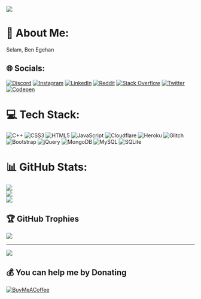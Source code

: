 ![](https://komarev.com/ghpvc/?username=egehan0250)
# 💫 About Me:
Selam, Ben Egehan


## 🌐 Socials:
[![Discord](https://img.shields.io/badge/Discord-%237289DA.svg?logo=discord&logoColor=white)](https://discord.gg/9TyEZnqfVV) [![Instagram](https://img.shields.io/badge/Instagram-%23E4405F.svg?logo=Instagram&logoColor=white)](https://instagram.com/egehan.kontas55) [![LinkedIn](https://img.shields.io/badge/LinkedIn-%230077B5.svg?logo=linkedin&logoColor=white)](https://linkedin.com/in/egehan-kontas) [![Reddit](https://img.shields.io/badge/Reddit-%23FF4500.svg?logo=Reddit&logoColor=white)](https://reddit.com/user/egehan5552) [![Stack Overflow](https://img.shields.io/badge/-Stackoverflow-FE7A16?logo=stack-overflow&logoColor=white)](https://stackoverflow.com/users/18989055) [![Twitter](https://img.shields.io/badge/Twitter-%231DA1F2.svg?logo=Twitter&logoColor=white)](https://twitter.com/egehan_kontas) [![Codepen](https://img.shields.io/badge/Codepen-000000?style=for-the-badge&logo=codepen&logoColor=white)](https://codepen.io/egehan0250) 

# 💻 Tech Stack:
![C++](https://img.shields.io/badge/c++-%2300599C.svg?style=for-the-badge&logo=c%2B%2B&logoColor=white) ![CSS3](https://img.shields.io/badge/css3-%231572B6.svg?style=for-the-badge&logo=css3&logoColor=white) ![HTML5](https://img.shields.io/badge/html5-%23E34F26.svg?style=for-the-badge&logo=html5&logoColor=white) ![JavaScript](https://img.shields.io/badge/javascript-%23323330.svg?style=for-the-badge&logo=javascript&logoColor=%23F7DF1E) ![Cloudflare](https://img.shields.io/badge/Cloudflare-F38020?style=for-the-badge&logo=Cloudflare&logoColor=white) ![Heroku](https://img.shields.io/badge/heroku-%23430098.svg?style=for-the-badge&logo=heroku&logoColor=white) ![Glitch](https://img.shields.io/badge/glitch-%233333FF.svg?style=for-the-badge&logo=glitch&logoColor=white) ![Bootstrap](https://img.shields.io/badge/bootstrap-%23563D7C.svg?style=for-the-badge&logo=bootstrap&logoColor=white) ![jQuery](https://img.shields.io/badge/jquery-%230769AD.svg?style=for-the-badge&logo=jquery&logoColor=white) ![MongoDB](https://img.shields.io/badge/MongoDB-%234ea94b.svg?style=for-the-badge&logo=mongodb&logoColor=white) ![MySQL](https://img.shields.io/badge/mysql-%2300f.svg?style=for-the-badge&logo=mysql&logoColor=white) ![SQLite](https://img.shields.io/badge/sqlite-%2307405e.svg?style=for-the-badge&logo=sqlite&logoColor=white)
# 📊 GitHub Stats:
![](https://github-readme-stats.vercel.app/api?username=egehan0250&theme=dark&hide_border=false&include_all_commits=false&count_private=false)<br/>
![](https://github-readme-streak-stats.herokuapp.com/?user=egehan0250&theme=dark&hide_border=false)<br/>
![](https://github-readme-stats.vercel.app/api/top-langs/?username=egehan0250&theme=dark&hide_border=false&include_all_commits=false&count_private=false&layout=compact)

## 🏆 GitHub Trophies
![](https://github-profile-trophy.vercel.app/?username=egehan0250&theme=discord&no-frame=true&no-bg=true&margin-w=4)



---
[![](https://visitcount.itsvg.in/api?id=egehan0250&icon=1&color=0)](https://visitcount.itsvg.in)

  ## 💰 You can help me by Donating
  [![BuyMeACoffee](https://img.shields.io/badge/Buy%20Me%20a%20Coffee-ffdd00?style=for-the-badge&logo=buy-me-a-coffee&logoColor=black)](https://buymeacoffee.com/egehan) 

  
